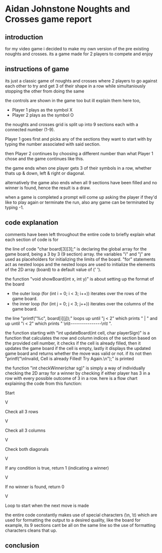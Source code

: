 # Aidan Johnstone Noughts and Crosses game report

## introduction
for my video game i decided to make my own version of the pre existing noughts and crosses.
its a game made for 2 players to compete and enjoy

## instructions of game

its just a classic game of noughts and crosses where 2 players to go against each other 
to try and get 3 of their shape in a row while simultaniously stopping the other from
doing the same

the controls are shown in the game too but ill explain them here too,

- Player 1 plays as the symbol X
- Player 2 plays as the symbol O

the noughts and crosses grid is split up into 9 sections each with a connected number (1-9).

Player 1 goes first and picks any of the sections they want to start with by typing the number associated with said section.

then Player 2 continues by choosing a different number than what Player 1 chose and the game continues like this.

the game ends when one player gets 3 of their symbols in a row, whether thats up & down, left & right or diagonal.

alternatively the game also ends when all 9 sections have been filled and no winner is found, hence the result is a draw.

when a game is completed a prompt will come up asking the player if they'd like to play again or terminate the run, also any game can be terminated by typing -1.

## code explanation

comments have been left throughout the entire code to briefly explain what each section of code is for

the line of code "char board[3][3];" is declaring the global array for the game board, being a 3 by 3 (9 section) array.
the variables "i" and "j" are used as placeholders for initializing the limits of the board.
"for" statements act as nested loops and the nested loops are used to initialize the elements of the 2D array (board) to a default value of (' ').

the function "void showBoard(int x, int y)" is about setting up the format of the board 

- the outer loop (for (int i = 0; i < 3; i++)) iterates over the rows of the game board.
- the inner loop (for (int j = 0; j < 3; j++)) iterates over the columns of the game board.

the line "printf("%c", board[i][j]);" loops up until "j < 2" which prints " | " and up until "i < 2" which prints " \n\t----------------\n\t ".

the function starting with "int updateBoard(int cell, char playerSign)" is a function that calculates the row and column indices of the section based on the provided cell number, it checks if the cell is already filled, then it updates the game board if the cell is empty, lastly it displays the updated game board and returns whether the move was valid or not.
if its not then "printf("\nInvalid, Cell is already Filled! Try Again.\n");" is printed

the function "int checkWinner(char sg)" is simply a way of individually checking the 2D array for a winner by checking if either player has 3 in a row with every possible outcome of 3 in a row.
here is a flow chart explaining the code from this function:


Start

V

Check all 3 rows

V

Check all 3 columns

V

Check both diagonals

V

If any condition is true, return 1 (indicating a winner)

V

If no winner is found, return 0

V

Loop to start when the next move is made



the entire code constantly makes use of special characters (\n, \t) which are used for formatting the output to a desired quality, like the board for example, its 9 sections cant be all on the same line so the use of formatting characters cleans that up.


## conclusion 
